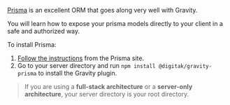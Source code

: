 [Prisma](https://www.prisma.io/) is an excellent ORM that goes along very well with Gravity.

You will learn how to expose your prisma models directly to your client in a safe and authorized way.

To install Prisma:

1. [Follow the instructions](https://www.prisma.io/docs/getting-started) from the Prisma site.
2. Go to your server directory and run `npm install @digitak/gravity-prisma` to install the Gravity plugin.

> If you are using a **full-stack architecture** or a **server-only architecture**, your server directory is your root directory.
